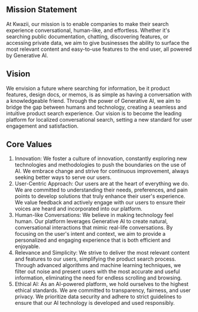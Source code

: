 ## Mission Statement
At Kwazii, our mission is to enable companies to make their search experience conversational, human-like, and effortless. Whether it's searching public documentation, chatting, discovering features, or accessing private data, we aim to give businesses the ability to surface the most relevant content and easy-to-use features to the end user, all powered by Generative AI.

## Vision
We envision a future where searching for information, be it product features, design docs, or memos, is as simple as having a conversation with a knowledgeable friend. Through the power of Generative AI, we aim to bridge the gap between humans and technology, creating a seamless and intuitive product search experience. Our vision is to become the leading platform for localized conversational search, setting a new standard for user engagement and satisfaction.

## Core Values
1. Innovation: We foster a culture of innovation, constantly exploring new technologies and methodologies to push the boundaries on the use of AI. We embrace change and strive for continuous improvement, always seeking better ways to serve our users.
2. User-Centric Approach: Our users are at the heart of everything we do. We are committed to understanding their needs, preferences, and pain points to develop solutions that truly enhance their user's experience. We value feedback and actively engage with our users to ensure their voices are heard and incorporated into our platform.
3. Human-like Conversations: We believe in making technology feel human. Our platform leverages Generative AI to create natural, conversational interactions that mimic real-life conversations. By focusing on the user's intent and context, we aim to provide a personalized and engaging experience that is both efficient and enjoyable.
4. Relevance and Simplicity: We strive to deliver the most relevant content and features to our users, simplifying the product search process. Through advanced algorithms and machine learning techniques, we filter out noise and present users with the most accurate and useful information, eliminating the need for endless scrolling and browsing.
5. Ethical AI: As an AI-powered platform, we hold ourselves to the highest ethical standards. We are committed to transparency, fairness, and user privacy. We prioritize data security and adhere to strict guidelines to ensure that our AI technology is developed and used responsibly.
